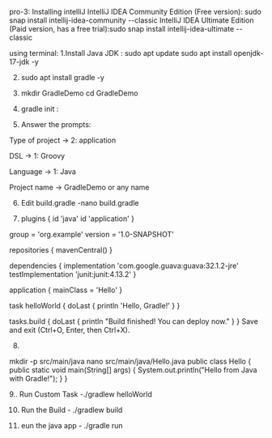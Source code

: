 pro-3: Installing intelliJ 
IntelliJ IDEA Community Edition (Free version): sudo snap install intellij-idea-community --classic
IntelliJ IDEA Ultimate Edition (Paid version, has a free trial):sudo snap install intellij-idea-ultimate --classic

using terminal:
 1.Install Java JDK :
sudo apt update
sudo apt install openjdk-17-jdk -y

2. sudo apt install gradle -y
3. mkdir GradleDemo
cd GradleDemo

4. gradle init :
  
6. Answer the prompts:

Type of project → 2: application

DSL → 1: Groovy

Language → 1: Java

Project name → GradleDemo or any name

6. Edit build.gradle -nano build.gradle



7. plugins {
    id 'java'
    id 'application'
}

group = 'org.example'
version = '1.0-SNAPSHOT'

repositories {
    mavenCentral()
}

dependencies {
    implementation 'com.google.guava:guava:32.1.2-jre'
    testImplementation 'junit:junit:4.13.2'
}

application {
    mainClass = 'Hello'
}

task helloWorld {
    doLast {
        println 'Hello, Gradle!'
    }
}

tasks.build {
    doLast {
        println "Build finished! You can deploy now."
    }
}
Save and exit (Ctrl+O, Enter, then Ctrl+X).







8.
mkdir -p src/main/java
nano src/main/java/Hello.java
public class Hello {
    public static void main(String[] args) {
        System.out.println("Hello from Java with Gradle!");
    }
}



9.. Run Custom Task -./gradlew helloWorld



10. Run the Build - ./gradlew build


11. eun the java app - ./gradle run





 
